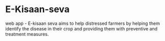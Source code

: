 # E-Kisaan-seva
web app - E-kisaan seva aims to help distressed farmers by helping them identify the disease in their crop and providing them with preventive and treatment measures.

